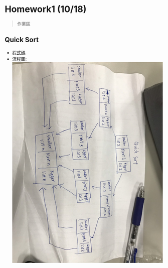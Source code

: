 # Homework1 (10/18)
> 作業區

## Quick Sort
* [程式碼](https://nbviewer.jupyter.org/github/blakeli119/blakeli1109/blob/master/homework/quicksort.ipynb)
* 流程圖:
![](/homework/S__40362006.jpg)
